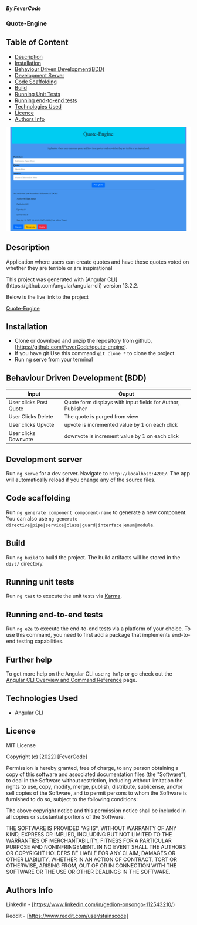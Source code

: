 ##### By FeverCode 
### Quote-Engine

## Table of Content

+ [Description](#description)
+ [Installation](#installation)
+ [Behaviour Driven Development(BDD)](#behaviour-driven-development-bdd)
+ [Development Server](#development-server)
+ [Code Scaffolding](#code-scaffolding)
+ [Build](#build)
+ [Running Unit Tests](#running-unit-tests)
+ [Running end-to-end tests](#running-end-to-end-tests)
+ [Technologies Used](technologies-used)
+ [Licence](#licence)
+ [Authors Info](#authors-info)

![Screenshot](./qoute-engine/src/assets/quote-engine.png)

## Description
<p> Application where users can create quotes and have those quotes voted on whether they are terrible or are inspirational</p>
This project was generated with [Angular CLI](https://github.com/angular/angular-cli) version 13.2.2.

<P>Below is the live link to the project</P>

[Quote-Engine](https://fevercode.github.io/qoute-engine/)

## Installation
- Clone  or download and unzip the repository from github, [https://github.com/FeverCode/qoute-engine].
- If you have git Use this command `git clone *` to clone the project.
- Run ng serve from your terminal



## Behaviour Driven Development (BDD)

| Input                        | Ouput                                                                                            |
|--------------------------    |----------------------------------------------------------------------------------------------    |
| User clicks Post  Quote     | Quote form displays with input fields for Author, Publisher                  |
| User Clicks Delete           | The quote is purged from view             |
| User clicks Upvote        |   upvote is incremented value by   1 on each click      |
| User clicks Downvote     | downvote is increment value by 1 on each click     |

## Development server

Run `ng serve` for a dev server. Navigate to `http://localhost:4200/`. The app will automatically reload if you change any of the source files.

## Code scaffolding

Run `ng generate component component-name` to generate a new component. You can also use `ng generate directive|pipe|service|class|guard|interface|enum|module`.

## Build

Run `ng build` to build the project. The build artifacts will be stored in the `dist/` directory.

## Running unit tests

Run `ng test` to execute the unit tests via [Karma](https://karma-runner.github.io).

## Running end-to-end tests

Run `ng e2e` to execute the end-to-end tests via a platform of your choice. To use this command, you need to first add a package that implements end-to-end testing capabilities.

## Further help

To get more help on the Angular CLI use `ng help` or go check out the [Angular CLI Overview and Command Reference](https://angular.io/cli) page.

## Technologies Used
- Angular CLI

## Licence

MIT License

Copyright (c) [2022] [FeverCode]

Permission is hereby granted, free of charge, to any person obtaining a copy
of this software and associated documentation files (the "Software"), to deal
in the Software without restriction, including without limitation the rights
to use, copy, modify, merge, publish, distribute, sublicense, and/or sell
copies of the Software, and to permit persons to whom the Software is
furnished to do so, subject to the following conditions:

The above copyright notice and this permission notice shall be included in all
copies or substantial portions of the Software.

THE SOFTWARE IS PROVIDED "AS IS", WITHOUT WARRANTY OF ANY KIND, EXPRESS OR
IMPLIED, INCLUDING BUT NOT LIMITED TO THE WARRANTIES OF MERCHANTABILITY,
FITNESS FOR A PARTICULAR PURPOSE AND NONINFRINGEMENT. IN NO EVENT SHALL THE
AUTHORS OR COPYRIGHT HOLDERS BE LIABLE FOR ANY CLAIM, DAMAGES OR OTHER
LIABILITY, WHETHER IN AN ACTION OF CONTRACT, TORT OR OTHERWISE, ARISING FROM,
OUT OF OR IN CONNECTION WITH THE SOFTWARE OR THE USE OR OTHER DEALINGS IN THE
SOFTWARE.


## Authors Info

LinkedIn - [https://www.linkedin.com/in/gedion-onsongo-112543210/)

Reddit - [https://www.reddit.com/user/stainscode]
   

